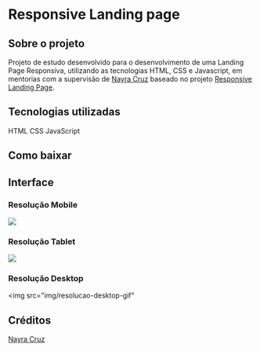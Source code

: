 # Responsive Landing page

## Sobre o projeto
Projeto de estudo desenvolvido para o desenvolvimento de uma Landing Page Responsiva, utilizando as tecnologias HTML, CSS e Javascript, em mentorias com a supervisão de <a href="https://www.linkedin.com/in/nayra-cruz/">Nayra Cruz</a> baseado no projeto <a href="https://www.figma.com/file/TnSdpyVrQKvGAVdIgOdsdK/Responsive-Landing-Page-Mentoria-Milena">Responsive Landing Page</a>.
## Tecnologias utilizadas
HTML
CSS
JavaScript
## Como baixar
## Interface
### Resolução Mobile
<img src="img/resolucao-mobile-gif">

### Resolução Tablet 
<img src="img/resolucao-tablet-gif">

### Resolução Desktop
<img src="img/resolucao-desktop-gif"

## Créditos
<a href="https://www.linkedin.com/in/nayra-cruz/">Nayra Cruz</a>